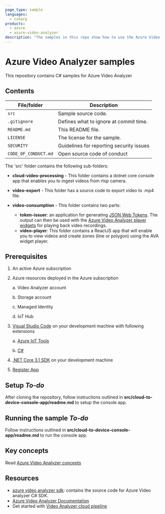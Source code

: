 ```yaml
---
page_type: sample
languages:
  - csharp
products:
  - azure
  - azure-video-analyzer
description: "The samples in this repo show how to use the Azure Video Analyzer module to record video in the cloud."  
---
```


# Azure Video Analyzer samples

This repository contains C# samples for Azure Video Analyzer

## Contents

| File/folder       | Description                                |
|----------------------|--------------------------------------------|
| `src`                | Sample source code.                        |
| `.gitignore`         | Defines what to ignore at commit time.     |
| `README.md`          | This README file.                          |
| `LICENSE`            | The license for the sample.                |
| `SECURITY`           | Guidelines for reporting security issues   |
| `CODE_OF_CONDUCT.md` | Open source code of conduct                |

The 'src' folder contains the following sub-folders:

* **cloud-video-processing** - This folder contains a dotnet core console app that enables you to ingest videos from rtsp camera.
* **video-export** - This folder has a source code to export video to .mp4 file.
* **video-consumption** - This folder contains two parts:
 
    * **token-issuer**: an application for generating [JSON Web Tokens](https://datatracker.ietf.org/doc/html/rfc7519). The output can then be used with the [Azure Video Analyzer player widgets](https://docs.microsoft.com/en-us/azure/azure-video-analyzer/video-analyzer-docs/player-widget) for playing back video recordings.
    * **video-player**: This folder contains a ReactJS app that will enable you to view videos and create zones (line or polygon) using the AVA widget player.

## Prerequisites

1. An active Azure subscription
2. Azure resources deployed in the Azure subscription

    a. Video Analyzer account

    b. Storage account

    c. Managed Identity

    d. IoT Hub
    

3. [Visual Studio Code](https://code.visualstudio.com/) on your development machine with following extensions

    a. [Azure IoT Tools](https://marketplace.visualstudio.com/items?itemName=vsciot-vscode.azure-iot-tools)

    b. [C#](https://marketplace.visualstudio.com/items?itemName=ms-dotnettools.csharp)

4. [.NET Core 3.1 SDK](https://dotnet.microsoft.com/download/dotnet-core/3.1) on your development machine

5. [Register App](https://docs.microsoft.com/azure/active-directory/develop/quickstart-register-app)

## Setup ***To-do***

After cloning the repository, follow instructions outlined in **src/cloud-to-device-console-app/readme.md** to setup the console app.

## Running the sample ***To-do***

Follow instructions outlined in **src/cloud-to-device-console-app/readme.md** to run the console app.

## Key concepts

Read [Azure Video Analyzer concepts](https://docs.microsoft.com/azure/azure-video-analyzer/video-analyzer-docs/overview)

## Resources

- [azure video analyzer sdk](https://github.com/Azure/azure-sdk-for-net/tree/main/sdk/videoanalyzer): contains the source code for Azure Video analyzer C# SDK.
- [Azure Video Analyzer Documentation](https://docs.microsoft.com/azure/azure-video-analyzer/video-analyzer-docs/overview)
- Get started with [Video Analyzer cloud pipeline](https://aka.ms/cloudpipeline)
